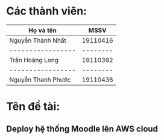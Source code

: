 
# Các thành viên:

|Họ và tên|MSSV|
|-----------------|--------|
|Nguyễn Thành Nhất|19110416|
|-----------------|--------|
|Trần Hoàng Long|19110392|
|-----------------|--------|
|Nguyễn Thanh Phước|19110436|

# Tên đề tài: 
## Deploy hệ thống Moodle lên AWS cloud
